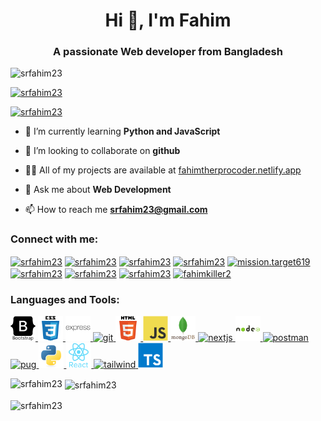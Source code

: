 <h1 align="center">Hi 👋, I'm Fahim</h1>
<h3 align="center">A passionate Web developer from Bangladesh</h3>

<p align="left"> <img src="https://komarev.com/ghpvc/?username=srfahim23&label=Profile%20views&color=0e75b6&style=flat" alt="srfahim23" /> </p>

<p align="left"> <a href="https://github.com/ryo-ma/github-profile-trophy"><img src="https://github-profile-trophy.vercel.app/?username=srfahim23" alt="srfahim23" /></a> </p>

<p align="left"> <a href="https://twitter.com/srfahim23" target="blank"><img src="https://img.shields.io/twitter/follow/srfahim23?logo=twitter&style=for-the-badge" alt="srfahim23" /></a> </p>

- 🌱 I’m currently learning **Python and JavaScript**

- 👯 I’m looking to collaborate on **github**

- 👨‍💻 All of my projects are available at [fahimtherprocoder.netlify.app](fahimtherprocoder.netlify.app)

- 💬 Ask me about **Web Development**

- 📫 How to reach me **srfahim23@gmail.com**

<h3 align="left">Connect with me:</h3>
<p align="left">
<a href="https://codepen.io/srfahim23" target="blank"><img align="center" src="https://raw.githubusercontent.com/rahuldkjain/github-profile-readme-generator/master/src/images/icons/Social/codepen.svg" alt="srfahim23" height="30" width="40" /></a>
<a href="https://twitter.com/srfahim23" target="blank"><img align="center" src="https://raw.githubusercontent.com/rahuldkjain/github-profile-readme-generator/master/src/images/icons/Social/twitter.svg" alt="srfahim23" height="30" width="40" /></a>
<a href="https://stackoverflow.com/users/srfahim23" target="blank"><img align="center" src="https://raw.githubusercontent.com/rahuldkjain/github-profile-readme-generator/master/src/images/icons/Social/stack-overflow.svg" alt="srfahim23" height="30" width="40" /></a>
<a href="https://fb.com/srfahim23" target="blank"><img align="center" src="https://raw.githubusercontent.com/rahuldkjain/github-profile-readme-generator/master/src/images/icons/Social/facebook.svg" alt="srfahim23" height="30" width="40" /></a>
<a href="https://instagram.com/mission.target619" target="blank"><img align="center" src="https://raw.githubusercontent.com/rahuldkjain/github-profile-readme-generator/master/src/images/icons/Social/instagram.svg" alt="mission.target619" height="30" width="40" /></a>
<a href="https://www.hackerrank.com/srfahim23" target="blank"><img align="center" src="https://raw.githubusercontent.com/rahuldkjain/github-profile-readme-generator/master/src/images/icons/Social/hackerrank.svg" alt="srfahim23" height="30" width="40" /></a>
<a href="https://codeforces.com/profile/srfahim23" target="blank"><img align="center" src="https://raw.githubusercontent.com/rahuldkjain/github-profile-readme-generator/master/src/images/icons/Social/codeforces.svg" alt="srfahim23" height="30" width="40" /></a>
<a href="https://www.leetcode.com/srfahim23" target="blank"><img align="center" src="https://raw.githubusercontent.com/rahuldkjain/github-profile-readme-generator/master/src/images/icons/Social/leet-code.svg" alt="srfahim23" height="30" width="40" /></a>
<a href="https://discord.gg/fahimkiller2" target="blank"><img align="center" src="https://raw.githubusercontent.com/rahuldkjain/github-profile-readme-generator/master/src/images/icons/Social/discord.svg" alt="fahimkiller2" height="30" width="40" /></a>
</p>

<h3 align="left">Languages and Tools:</h3>
<p align="left"> <a href="https://getbootstrap.com" target="_blank" rel="noreferrer"> <img src="https://raw.githubusercontent.com/devicons/devicon/master/icons/bootstrap/bootstrap-plain-wordmark.svg" alt="bootstrap" width="40" height="40"/> </a> <a href="https://www.w3schools.com/css/" target="_blank" rel="noreferrer"> <img src="https://raw.githubusercontent.com/devicons/devicon/master/icons/css3/css3-original-wordmark.svg" alt="css3" width="40" height="40"/> </a> <a href="https://expressjs.com" target="_blank" rel="noreferrer"> <img src="https://raw.githubusercontent.com/devicons/devicon/master/icons/express/express-original-wordmark.svg" alt="express" width="40" height="40"/> </a> <a href="https://git-scm.com/" target="_blank" rel="noreferrer"> <img src="https://www.vectorlogo.zone/logos/git-scm/git-scm-icon.svg" alt="git" width="40" height="40"/> </a> <a href="https://www.w3.org/html/" target="_blank" rel="noreferrer"> <img src="https://raw.githubusercontent.com/devicons/devicon/master/icons/html5/html5-original-wordmark.svg" alt="html5" width="40" height="40"/> </a> <a href="https://developer.mozilla.org/en-US/docs/Web/JavaScript" target="_blank" rel="noreferrer"> <img src="https://raw.githubusercontent.com/devicons/devicon/master/icons/javascript/javascript-original.svg" alt="javascript" width="40" height="40"/> </a> <a href="https://www.mongodb.com/" target="_blank" rel="noreferrer"> <img src="https://raw.githubusercontent.com/devicons/devicon/master/icons/mongodb/mongodb-original-wordmark.svg" alt="mongodb" width="40" height="40"/> </a> <a href="https://nextjs.org/" target="_blank" rel="noreferrer"> <img src="https://cdn.worldvectorlogo.com/logos/nextjs-2.svg" alt="nextjs" width="40" height="40"/> </a> <a href="https://nodejs.org" target="_blank" rel="noreferrer"> <img src="https://raw.githubusercontent.com/devicons/devicon/master/icons/nodejs/nodejs-original-wordmark.svg" alt="nodejs" width="40" height="40"/> </a> <a href="https://postman.com" target="_blank" rel="noreferrer"> <img src="https://www.vectorlogo.zone/logos/getpostman/getpostman-icon.svg" alt="postman" width="40" height="40"/> </a> <a href="https://pugjs.org" target="_blank" rel="noreferrer"> <img src="https://cdn.worldvectorlogo.com/logos/pug.svg" alt="pug" width="40" height="40"/> </a> <a href="https://www.python.org" target="_blank" rel="noreferrer"> <img src="https://raw.githubusercontent.com/devicons/devicon/master/icons/python/python-original.svg" alt="python" width="40" height="40"/> </a> <a href="https://reactjs.org/" target="_blank" rel="noreferrer"> <img src="https://raw.githubusercontent.com/devicons/devicon/master/icons/react/react-original-wordmark.svg" alt="react" width="40" height="40"/> </a> <a href="https://tailwindcss.com/" target="_blank" rel="noreferrer"> <img src="https://www.vectorlogo.zone/logos/tailwindcss/tailwindcss-icon.svg" alt="tailwind" width="40" height="40"/> </a> <a href="https://www.typescriptlang.org/" target="_blank" rel="noreferrer"> <img src="https://raw.githubusercontent.com/devicons/devicon/master/icons/typescript/typescript-original.svg" alt="typescript" width="40" height="40"/> </a> </p>

<p><img align="left" src="https://github-readme-stats.vercel.app/api/top-langs?username=srfahim23&show_icons=true&locale=en&layout=compact" alt="srfahim23" /></p>

<p>&nbsp;<img align="center" src="https://github-readme-stats.vercel.app/api?username=srfahim23&show_icons=true&locale=en" alt="srfahim23" /></p>

<p><img align="center" src="https://github-readme-streak-stats.herokuapp.com/?user=srfahim23&" alt="srfahim23" /></p>
